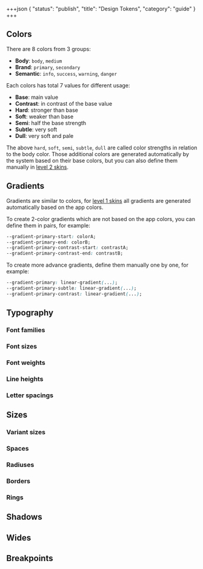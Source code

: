 +++json
{
  "status": "publish",
  "title": "Design Tokens",
  "category": "guide"
}
+++

## Colors

There are 8 colors from 3 groups:
- **Body**: `body`, `medium`
- **Brand**: `primary`, `secondary`
- **Semantic**: `info`, `success`, `warning`, `danger`

Each colors has total 7 values for different usage:
- **Base**: main value
- **Contrast**: in contrast of the base value
- **Hard**: stronger than base
- **Soft**: weaker than base
- **Semi**: half the base strength
- **Subtle**: very soft
- **Dull**: very soft and pale

The above `hard`, `soft`, `semi`, `subtle`, `dull` are called color strengths in relation to the body color. Those additional colors are generated automatically by the system based on their base colors, but you can also define them manually in [level 2 skins](/ui/skin).

<content-ui-post-token block="color"></content-ui-post-token>

## Gradients

Gradients are similar to colors, for [level 1 skins](/ui/skin) all gradients are generated automatically based on the app colors.

To create 2-color gradients which are not based on the app colors, you can define them in pairs, for example:

```css
--gradient-primary-start: colorA;
--gradient-primary-end: colorB;
--gradient-primary-contrast-start: contrastA;
--gradient-primary-contrast-end: contrastB;
```

To create more advance gradients, define them manually one by one, for example:

```css
--gradient-primary: linear-gradient(...);
--gradient-primary-subtle: linear-gradient(...);
--gradient-primary-contrast: linear-gradient(...);
```

<content-ui-post-token block="gradient"></content-ui-post-token>

## Typography

### Font families

<content-ui-post-token block="font"></content-ui-post-token>

### Font sizes

<content-ui-post-token block="text"></content-ui-post-token>

### Font weights

<content-ui-post-token block="weight"></content-ui-post-token>

### Line heights

<content-ui-post-token block="line"></content-ui-post-token>

### Letter spacings

<content-ui-post-token block="letter"></content-ui-post-token>

## Sizes

### Variant sizes

<content-ui-post-token block="size"></content-ui-post-token>

### Spaces

<content-ui-post-token block="space"></content-ui-post-token>

### Radiuses

<content-ui-post-token block="radius"></content-ui-post-token>

### Borders

<content-ui-post-token block="border"></content-ui-post-token>

### Rings

<content-ui-post-token block="ring"></content-ui-post-token>

## Shadows

<content-ui-post-token block="shadow"></content-ui-post-token>

## Wides

<content-ui-post-token block="wide"></content-ui-post-token>

## Breakpoints

<content-ui-post-token block="breakpoint"></content-ui-post-token>